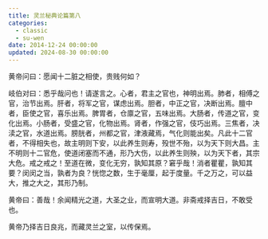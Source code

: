 ```yaml
---
title: 灵兰秘典论篇第八
categories:
  - classic
  - su-wen
date: 2014-12-24 00:00:00
updated: 2024-08-30 00:00:00
---
```


黄帝问曰：愿闻十二脏之相使，贵贱何如？

岐伯对曰：悉乎哉问也！请遂言之。心者，君主之官也，神明出焉。肺者，相傅之官，治节出焉。肝者，将军之官，谋虑出焉。胆者，中正之官，决断出焉。膻中者，臣使之官，喜乐出焉。脾胃者，仓廪之官，五味出焉。大肠者，传道之官，变化出焉。小肠者，受盛之官，化物出焉。肾者，作强之官，伎巧出焉。三焦者，决渎之官，水道出焉。膀胱者，州都之官，津液藏焉，气化则能出矣。凡此十二官者，不得相失也，故主明则下安，以此养生则寿，殁世不殆，以为天下则大昌。主不明则十二官危，使道闭塞而不通，形乃大伤，以此养生则殃，以为天下者，其宗大危。戒之戒之！至道在微，变化无穷，孰知其原？窘乎哉！消者瞿瞿，孰知其要？闵闵之当，孰者为良？恍惚之数，生于毫厘，起于度量。千之万之，可以益大，推之大之，其形乃制。

黄帝曰：善哉！余闻精光之道，大圣之业，而宣明大道。非斋戒择吉日，不敢受也。

黄帝乃择吉日良兆，而藏灵兰之室，以传保焉。
